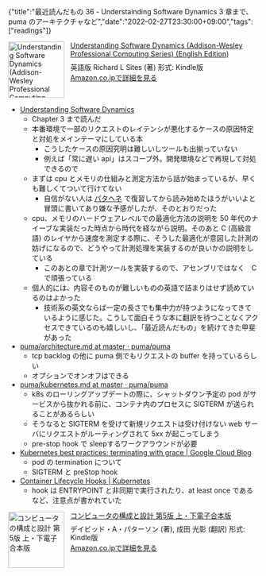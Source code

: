 {"title":"最近読んだもの 36 - Understainding Software Dynamics 3 章まで、puma のアーキテクチャなど","date":"2022-02-27T23:30:00+09:00","tags":["readings"]}

<div class="amazlet-box" style="margin-bottom:0px;"><div class="amazlet-image" style="float:left;margin:0px 12px 1px 0px;"><a href="http://www.amazon.co.jp/exec/obidos/ASIN/B09H5JB5HC/pleasesleep-22/ref=nosim/" name="amazletlink" target="_blank"><img src="https://m.media-amazon.com/images/I/41aDqfiWNbL.jpg" alt="Understanding Software Dynamics (Addison-Wesley Professional Computing Series) (English Edition)" style="border: none; width: 113px;" /></a></div><div class="amazlet-info" style="line-height:120%; margin-bottom: 10px"><div class="amazlet-name" style="margin-bottom:10px;line-height:120%"><a href="http://www.amazon.co.jp/exec/obidos/ASIN/B09H5JB5HC/pleasesleep-22/ref=nosim/" name="amazletlink" target="_blank">Understanding Software Dynamics (Addison-Wesley Professional Computing Series) (English Edition)</a></div><div class="amazlet-detail">英語版  Richard L Sites  (著)  形式: Kindle版<br/></div><div class="amazlet-sub-info" style="float: left;"><div class="amazlet-link" style="margin-top: 5px"><a href="http://www.amazon.co.jp/exec/obidos/ASIN/B09H5JB5HC/pleasesleep-22/ref=nosim/" name="amazletlink" target="_blank">Amazon.co.jpで詳細を見る</a></div></div></div><div class="amazlet-footer" style="clear: left"></div></div>

- [Understanding Software Dynamics](http://www.amazon.co.jp/exec/obidos/ASIN/B09H5JB5HC/pleasesleep-22/ref=nosim/)
    - Chapter 3 まで読んだ
    - 本番環境で一部のリクエストのレイテンシが悪化するケースの原因特定と対処をメインテーマにしている本
        - こうしたケースの原因究明は難しいしツールも出揃っていない
        - 例えば「常に遅い api」はスコープ外。開発環境などで再現して対処できるので
    - まずは cpu とメモリの仕組みと測定方法から話が始まっているが、早くも難しくてついて行けてない
        - 自信がない人は [パタヘネ](http://www.amazon.co.jp/exec/obidos/ASIN/B01M5FMGDL/pleasesleep-22/ref=nosim/) で復習してから読み始めたほうがいいよと冒頭に書いてあり嫌な予感がしたが、そのとおりだった
    - cpu、メモリのハードウェアレベルでの最適化方法の説明を 50 年代のナイーブな実装だった時点から時代を経ながら説明。そのあと C (高級言語) のレイヤから速度を測定する際に、そうした最適化が意図した計測の妨げになるので、どうやって計測処理を実装するのが良いかの説明をしている
        - このあとの章で計測ツールを実装するので、アセンブリではなく　C で頑張っている
    - 個人的には、内容そのものが難しいものの英語で詰まりはせず読めているのはよかった
        - 技術系の英文ならば一定の長さでも集中力が持つようになってきているように感じた。こうして面白そうな本に翻訳を待つことなくアクセスできているのも嬉しいし、「最近読んだもの」を続けてきた甲斐があった
- [puma/architecture\.md at master · puma/puma](https://github.com/puma/puma/blob/master/docs/architecture.md)
    - tcp backlog の他に puma 側でもリクエストの buffer を持っているらしい
    - オプションでオンオフはできる
- [puma/kubernetes\.md at master · puma/puma](https://github.com/puma/puma/blob/master/docs/kubernetes.md)
    - k8s のローリングアップデートの際に、シャットダウン予定の pod がサービスから抜かれる前に、コンテナ内のプロセスに SIGTERM が送られることがあるらしい
    - そうなると SIGTERM を受けて新規リクエストは受け付けない web サーバにリクエストがルーティングされて 5xx が起こってしまう
    - pre-stop hook で sleepするワークアラウンドが必要
- [Kubernetes best practices: terminating with grace \| Google Cloud Blog](https://cloud.google.com/blog/products/containers-kubernetes/kubernetes-best-practices-terminating-with-grace)
    - pod の termination について
    - SIGTERM と preStop hook
- [Container Lifecycle Hooks \| Kubernetes](https://kubernetes.io/docs/concepts/containers/container-lifecycle-hooks/)
    - hook は ENTRYPOINT と非同期で実行されたり、at least once であるなど、注意点が書かれていた

<div class="amazlet-box" style="margin-bottom:0px;"><div class="amazlet-image" style="float:left;margin:0px 12px 1px 0px;"><a href="http://www.amazon.co.jp/exec/obidos/ASIN/B01M5FMGDL/pleasesleep-22/ref=nosim/" name="amazletlink" target="_blank"><img src="https://m.media-amazon.com/images/I/61vXdBJ3-6L.jpg" alt="コンピュータの構成と設計 第5版 上・下電子合本版" style="border: none; width: 113px;" /></a></div><div class="amazlet-info" style="line-height:120%; margin-bottom: 10px"><div class="amazlet-name" style="margin-bottom:10px;line-height:120%"><a href="http://www.amazon.co.jp/exec/obidos/ASIN/B01M5FMGDL/pleasesleep-22/ref=nosim/" name="amazletlink" target="_blank">コンピュータの構成と設計 第5版 上・下電子合本版</a></div><div class="amazlet-detail">デイビッド・A・パターソン (著), 成田 光彰 (翻訳)  形式: Kindle版<br/></div><div class="amazlet-sub-info" style="float: left;"><div class="amazlet-link" style="margin-top: 5px"><a href="http://www.amazon.co.jp/exec/obidos/ASIN/B01M5FMGDL/pleasesleep-22/ref=nosim/" name="amazletlink" target="_blank">Amazon.co.jpで詳細を見る</a></div></div></div><div class="amazlet-footer" style="clear: left"></div></div>
